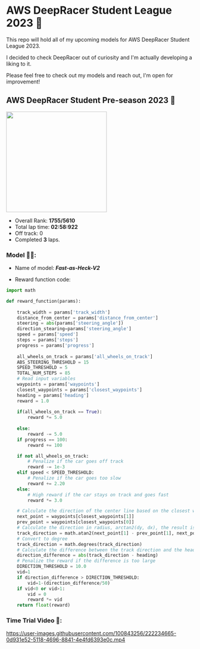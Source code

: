 # AWS DeepRacer Student League 2023 🏁

This repo will hold all of my upcoming models for AWS DeepRacer Student League 2023.

I decided to check DeepRacer out of curiosity and I'm actually developing a liking to it.

Please feel free to check out my models and reach out, I'm open for improvement!

## AWS DeepRacer Student Pre-season 2023 🤯

<img src="https://user-images.githubusercontent.com/100843256/222236011-806e8d77-6279-49dd-89d1-e511c7328464.png" width="270">

- Overall Rank: **1755/5610**
- Total lap time: **02:58:922**
- Off track: 0
- Completed **3** laps.


### Model 👨‍💻:

- Name of model: ***Fast-as-Heck-V2***

- Reward function code:

```python
import math

def reward_function(params):
    
    track_width = params['track_width']
    distance_from_center = params['distance_from_center']
    steering = abs(params['steering_angle'])
    direction_stearing=params['steering_angle']
    speed = params['speed']
    steps = params['steps']
    progress = params['progress']
    
    all_wheels_on_track = params['all_wheels_on_track']
    ABS_STEERING_THRESHOLD = 15
    SPEED_THRESHOLD = 5
    TOTAL_NUM_STEPS = 85
    # Read input variables
    waypoints = params['waypoints']
    closest_waypoints = params['closest_waypoints']
    heading = params['heading']
    reward = 1.0
    
    if(all_wheels_on_track == True):
        reward *= 5.0
        
    else:
        reward -= 5.0
    if progress == 100:
        reward += 100

    if not all_wheels_on_track:
        # Penalize if the car goes off track
        reward -= 1e-3
    elif speed < SPEED_THRESHOLD:
        # Penalize if the car goes too slow
        reward += 2.20 
    else:
        # High reward if the car stays on track and goes fast
        reward *= 3.0

    # Calculate the direction of the center line based on the closest waypoints
    next_point = waypoints[closest_waypoints[1]]
    prev_point = waypoints[closest_waypoints[0]]
    # Calculate the direction in radius, arctan2(dy, dx), the result is (-pi, pi) in radians
    track_direction = math.atan2(next_point[1] - prev_point[1], next_point[0] - prev_point[0])
    # Convert to degree
    track_direction = math.degrees(track_direction)
    # Calculate the difference between the track direction and the heading direction of the car
    direction_difference = abs(track_direction - heading)
    # Penalize the reward if the difference is too large
    DIRECTION_THRESHOLD = 10.0
    vid=1
    if direction_difference > DIRECTION_THRESHOLD:
        vid=1-(direction_difference/50)
    if vid<0 or vid>1:
        vid = 0
        reward *= vid
    return float(reward)

```
### Time Trial Video 🎥:

https://user-images.githubusercontent.com/100843256/222234665-0d931e52-5118-4696-8841-4e4fd6393e0c.mp4
